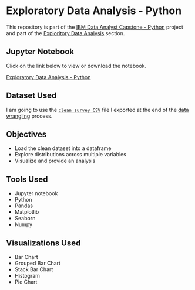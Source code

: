 # Exploratory Data Analysis - Python

<p>This repository is part of the <a href = 'https://github.com/FaiLuReH3Ro/IBM-DataAnalyst-Capstone'>IBM Data Analyst Capstone - Python</a> project and part of the <a href = 'https://github.com/FaiLuReH3Ro/ibm-da-capstone-py?tab=readme-ov-file#exploratory-data'>Exploritory Data Analysis</a> section.</p>

## Jupyter Notebook

Click on the link below to view or download the notebook.

[Exploratory Data Analysis - Python](https://github.com/FaiLuReH3Ro/exploritory-da-py/blob/main/Exploritory_DA.ipynb)

## Dataset Used

I am going to use the [`clean survey CSV`](https://github.com/FaiLuReH3Ro/exploritory-da-py/blob/main/clean_survey_data.csv) file I exported at the end of the [data wrangling](https://github.com/FaiLuReH3Ro/data-wrangling-py) process.

## Objectives

* Load the clean dataset into a dataframe
* Explore distributions across multiple variables
* Visualize and provide an analysis

## Tools Used

* Jupyter notebook
* Python
* Pandas
* Matplotlib
* Seaborn
* Numpy

## Visualizations Used

* Bar Chart
* Grouped Bar Chart
* Stack Bar Chart
* Histogram
* Pie Chart
